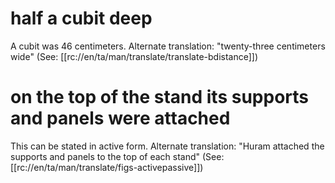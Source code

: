 # half a cubit deep

A cubit was 46 centimeters. Alternate translation: "twenty-three centimeters wide" (See: [[rc://en/ta/man/translate/translate-bdistance]])

# on the top of the stand its supports and panels were attached

This can be stated in active form. Alternate translation: "Huram attached the supports and panels to the top of each stand" (See: [[rc://en/ta/man/translate/figs-activepassive]])


